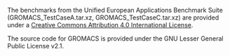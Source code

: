 The benchmarks from the Unified European Applications Benchmark Suite (GROMACS_TestCaseA.tar.xz, GROMACS_TestCaseC.tar.xz) are provided under a [Creative Commons Attribution 4.0 International License](http://creativecommons.org/licenses/by/4.0/).

The source code for GROMACS is provided under the GNU Lesser General Public License v2.1.